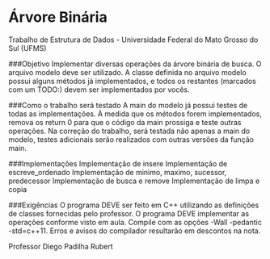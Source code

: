 # Árvore Binária

Trabalho de Estrutura de Dados - Universidade Federal do Mato Grosso do Sul (UFMS)


###Objetivo
Implementar diversas operações da árvore binária de busca. O arquivo modelo deve ser utilizado. A classe definida no arquivo modelo possui alguns métodos já implementados, e todos os restantes (marcados com um TODO:) devem ser implementados por vocês.



###Como o trabalho será testado
A main do modelo já possui testes de todas as implementações. À medida que os métodos forem implementados, remova os return 0 para que o código da main prossiga e teste outras operações. Na correção do trabalho, será testada não apenas a main do modelo, testes adicionais serão realizados com outras versões da função main.



###Implementações
Implementação de insere
Implementação de escreve_ordenado
Implementação de minimo, maximo, sucessor, predecessor
Implementação de busca e remove
Implementação de limpa e copia


###Exigências
O programa DEVE ser feito em C++ utilizando as definições de classes fornecidas pelo professor.
O programa DEVE implementar as operações conforme visto em aula.
Compile com as opções -Wall -pedantic -std=c++11. Erros e avisos do compilador resultarão em descontos na nota.




Professor Diego Padilha Rubert
